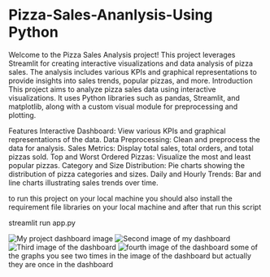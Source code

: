 # Pizza-Sales-Ananlysis-Using Python
Welcome to the Pizza Sales Analysis project! This project leverages Streamlit for creating interactive visualizations and data analysis of pizza sales. The analysis includes various KPIs and graphical representations to provide insights into sales trends, popular pizzas, and more.
Introduction
This project aims to analyze pizza sales data using interactive visualizations. It uses Python libraries such as pandas, Streamlit, and matplotlib, along with a custom visual module for preprocessing and plotting.

Features
Interactive Dashboard: View various KPIs and graphical representations of the data.
Data Preprocessing: Clean and preprocess the data for analysis.
Sales Metrics: Display total sales, total orders, and total pizzas sold.
Top and Worst Ordered Pizzas: Visualize the most and least popular pizzas.
Category and Size Distribution: Pie charts showing the distribution of pizza categories and sizes.
Daily and Hourly Trends: Bar and line charts illustrating sales trends over time.

to run this project on your local machine you should also install the requirement file libraries on your local machine and after that run this script

streamlit run app.py

![My project dashboard image](https://github.com/VipulSingh2/Pizza-Sales-Ananlysis-using-python/blob/main/Dashboard1.png)
![Second image of my dashboard](https://github.com/VipulSingh2/Pizza-Sales-Ananlysis-using-python/blob/main/Dashboard2.png)
![Third image of the dashboard](https://github.com/VipulSingh2/Pizza-Sales-Ananlysis-using-python/blob/main/Dashboard3.png)
![fourth image of the dashboard](https://github.com/VipulSingh2/Pizza-Sales-Ananlysis-using-python/blob/main/Dashboard4.png)
some of the graphs you see two times in the image of the dashboard but actually they are once in the dashboard
